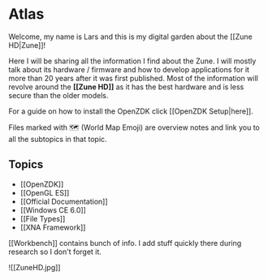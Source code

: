 # Atlas
Welcome,
my name is Lars and this is my digital garden about the [[Zune HD|Zune]]!

Here I will be sharing all the information I find about the Zune. I will mostly talk about its hardware / firmware and how to develop applications for it more than 20 years after it was first published. Most of the information will revolve around the **[[Zune HD]]** as it has the best hardware and is less secure than the older models. 

For a guide on how to install the OpenZDK click [[OpenZDK Setup|here]].

Files marked with 🗺️ (World Map Emoji) are overview notes and link you to all the subtopics in that topic. 

## Topics
- [[OpenZDK]]
- [[OpenGL ES]]
- [[Official Documentation]]
- [[Windows CE 6.0]]
- [[File Types]]
- [[XNA Framework]]


[[Workbench]] contains bunch of info. I add stuff quickly there during research so I don't forget it. 

![[ZuneHD.jpg]]
